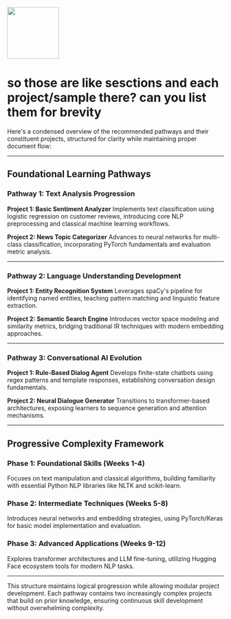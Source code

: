 <img src="https://r2cdn.perplexity.ai/pplx-full-logo-primary-dark%402x.png" class="logo" width="120"/>

# so those are like sesctions and each project/sample there? can you list them for brevity

Here's a condensed overview of the recommended pathways and their constituent projects, structured for clarity while maintaining proper document flow:

---

## Foundational Learning Pathways

### Pathway 1: Text Analysis Progression

**Project 1: Basic Sentiment Analyzer**
Implements text classification using logistic regression on customer reviews, introducing core NLP preprocessing and classical machine learning workflows.

**Project 2: News Topic Categorizer**
Advances to neural networks for multi-class classification, incorporating PyTorch fundamentals and evaluation metric analysis.

---

### Pathway 2: Language Understanding Development

**Project 1: Entity Recognition System**
Leverages spaCy's pipeline for identifying named entities, teaching pattern matching and linguistic feature extraction.

**Project 2: Semantic Search Engine**
Introduces vector space modeling and similarity metrics, bridging traditional IR techniques with modern embedding approaches.

---

### Pathway 3: Conversational AI Evolution

**Project 1: Rule-Based Dialog Agent**
Develops finite-state chatbots using regex patterns and template responses, establishing conversation design fundamentals.

**Project 2: Neural Dialogue Generator**
Transitions to transformer-based architectures, exposing learners to sequence generation and attention mechanisms.

---

## Progressive Complexity Framework

### Phase 1: Foundational Skills (Weeks 1-4)

Focuses on text manipulation and classical algorithms, building familiarity with essential Python NLP libraries like NLTK and scikit-learn.

### Phase 2: Intermediate Techniques (Weeks 5-8)

Introduces neural networks and embedding strategies, using PyTorch/Keras for basic model implementation and evaluation.

### Phase 3: Advanced Applications (Weeks 9-12)

Explores transformer architectures and LLM fine-tuning, utilizing Hugging Face ecosystem tools for modern NLP tasks.

---

This structure maintains logical progression while allowing modular project development. Each pathway contains two increasingly complex projects that build on prior knowledge, ensuring continuous skill development without overwhelming complexity.

